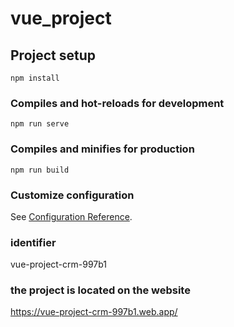 # vue_project

## Project setup
```
npm install
```

### Compiles and hot-reloads for development
```
npm run serve
```

### Compiles and minifies for production
```
npm run build
```

### Customize configuration
See [Configuration Reference](https://cli.vuejs.org/config/).

### identifier
vue-project-crm-997b1

### the project is located on the website
https://vue-project-crm-997b1.web.app/
